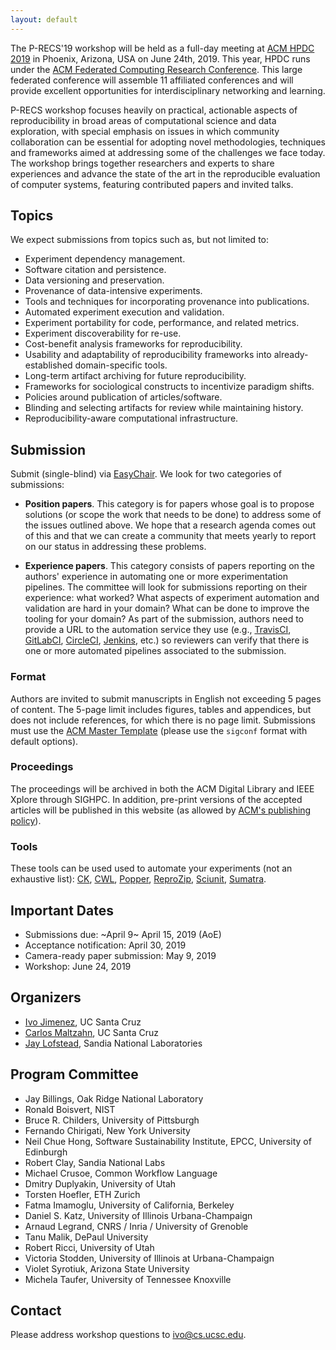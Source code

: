 ```yaml
---
layout: default
---
```


The P-RECS'19 workshop will be held as a full-day meeting at [ACM HPDC 
2019](http://hpdc.org/2019/) in Phoenix, Arizona, USA on June 24th, 2019. This year, HPDC runs under the [ACM Federated Computing Research Conference](https://fcrc.acm.org/). This large federated 
conference will assemble 11 affiliated conferences and will provide 
excellent opportunities for interdisciplinary networking and learning.

P-RECS workshop focuses heavily on practical, actionable aspects of 
reproducibility in broad areas of computational science and data 
exploration, with special emphasis on issues in which community 
collaboration can be essential for adopting novel methodologies, 
techniques and frameworks aimed at addressing some of the challenges 
we face today. The workshop brings together researchers and experts to 
share experiences and advance the state of the art in the reproducible 
evaluation of computer systems, featuring contributed papers and 
invited talks.


## Topics

We expect submissions from topics such as, but not limited to:

  * Experiment dependency management.
  * Software citation and persistence.
  * Data versioning and preservation.
  * Provenance of data-intensive experiments.
  * Tools and techniques for incorporating provenance into publications.
  * Automated experiment execution and validation.
  * Experiment portability for code, performance, and related metrics.
  * Experiment discoverability for re-use.
  * Cost-benefit analysis frameworks for reproducibility.
  * Usability and adaptability of reproducibility frameworks into already-established domain-specific tools.
  * Long-term artifact archiving for future reproducibility.
  * Frameworks for sociological constructs to incentivize paradigm shifts.
  * Policies around publication of articles/software.
  * Blinding and selecting artifacts for review while maintaining history.
  * Reproducibility-aware computational infrastructure.

## Submission

Submit (single-blind) via 
[EasyChair](https://easychair.org/conferences/?conf=precs19). We look 
for two categories of submissions:

  * **Position papers**. This category is for papers whose goal is to 
    propose solutions (or scope the work that needs to be done) to 
    address some of the issues outlined above. We hope that a research 
    agenda comes out of this and that we can create a community that 
    meets yearly to report on our status in addressing these problems.

  * **Experience papers**. This category consists of papers reporting 
    on the authors' experience in automating one or more 
    experimentation pipelines. The committee will look for submissions 
    reporting on their experience: what worked? What aspects of 
    experiment automation and validation are hard in your domain? What 
    can be done to improve the tooling for your domain? As part of the 
    submission, authors need to provide a URL to the automation 
    service they use (e.g., [TravisCI](https://travis-ci.org), 
    [GitLabCI](https://about.gitlab.com/gitlab-ci/), 
    [CircleCI](https://circleci.com), 
    [Jenkins](https://jenkins-ci.org), etc.) so reviewers can verify 
    that there is one or more automated pipelines associated to the 
    submission.

### Format

Authors are invited to submit manuscripts in English not exceeding 5 
pages of content. The 5-page limit includes figures, tables and 
appendices, but does not include references, for which there is no 
page limit. Submissions must use the [ACM Master 
Template](https://www.acm.org/publications/proceedings-template) 
(please use the `sigconf` format with default options).

### Proceedings

The proceedings will be archived in both the ACM Digital Library and 
IEEE Xplore through SIGHPC. In addition, pre-print versions of the 
accepted articles will be published in this website (as allowed by 
[ACM's publishing 
policy](https://www.acm.org/publications/policies/simultaneous-submissions)).

### Tools

These tools can be used used to automate your experiments (not an 
exhaustive list): [CK](http://ctuning.org), [CWL](http://commonwl.org), 
[Popper](https://github.com/systemslab/popper), 
[ReproZip](http://reprozip.org), [Sciunit](http://sciunit.run), 
[Sumatra](https://github.com/open-research/sumatra).

## Important Dates

  * Submissions due: ~April 9~ April 15, 2019 (AoE)
  * Acceptance notification: April 30, 2019
  * Camera-ready paper submission: May 9, 2019
  * Workshop: June 24, 2019

## Organizers

  * [Ivo Jimenez](http://ivotron.me), UC Santa Cruz
  * [Carlos Maltzahn](https://users.soe.ucsc.edu/~carlosm/), UC Santa 
    Cruz
  * [Jay Lofstead](http://www.lofstead.org), Sandia National 
    Laboratories

## Program Committee

  * Jay Billings, Oak Ridge National Laboratory
  * Ronald Boisvert, NIST
  * Bruce R. Childers, University of Pittsburgh
  * Fernando Chirigati, New York University
  * Neil Chue Hong, Software Sustainability Institute, EPCC, University of Edinburgh
  * Robert Clay, Sandia National Labs
  * Michael Crusoe, Common Workflow Language
  * Dmitry Duplyakin, University of Utah
  * Torsten Hoefler, ETH Zurich
  * Fatma Imamoglu, University of California, Berkeley
  * Daniel S. Katz, University of Illinois Urbana-Champaign
  * Arnaud Legrand, CNRS / Inria / University of Grenoble
  * Tanu Malik, DePaul University
  * Robert Ricci, University of Utah
  * Victoria Stodden, University of Illinois at Urbana-Champaign
  * Violet Syrotiuk, Arizona State University
  * Michela Taufer, University of Tennessee Knoxville


## Contact

Please address workshop questions to <ivo@cs.ucsc.edu>.

